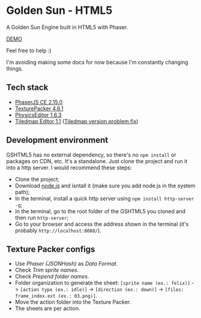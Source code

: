 # Golden Sun - HTML5
A Golden Sun Engine built in HTML5 with Phaser.

[DEMO](https://jjppof.github.io/goldensun_html5/index)

Feel free to help :)

I'm avoiding making some docs for now because I'm constantly changing things.

## Tech stack
- [PhaserJS CE 2.15.0](http://phaser.io/)
- [TexturePacker 4.6.1](https://www.codeandweb.com/texturepacker)
- [PhysicsEditor 1.6.3](https://www.codeandweb.com/physicseditor)
- [Tiledmap Editor 1.1](https://www.mapeditor.org/) ([Tiledmap version problem fix](https://github.com/bjorn/tiled/issues/2058#issuecomment-458975579))

## Development environment

GSHTML5 has no external dependency, so there's no `npm install` or packages on CDN, etc. It's a standalone. Just clone the project and run it into a http server. I would recommend these steps:
- Clone the project;
- Download [node.js](https://nodejs.org/en/download/) and isntall it (make sure you add node.js in the system path);
- In the terminal, install a quick http server using `npm install http-server -g`;
- In the terminal, go to the root folder of the GSHTML5 you cloned and then run `http-server`;
- Go to your browser and access the address shown in the terminal (it's probably `http://localhost:8080/`).

## Texture Packer configs
- Use *Phaser (JSONHash)* as *Data Format*.
- Check *Trim sprite names*.
- Check *Prepend folder names*.
- Folder organization to generate the sheet: `[sprite name (ex.: felix)]` -> `[action type (ex.: idle)]` -> `[direction (ex.: down)]` -> `[files: frame_index.ext (ex.: 03.png)]`.
- Move the action folder into the Texture Packer.
- The sheets are per action.
